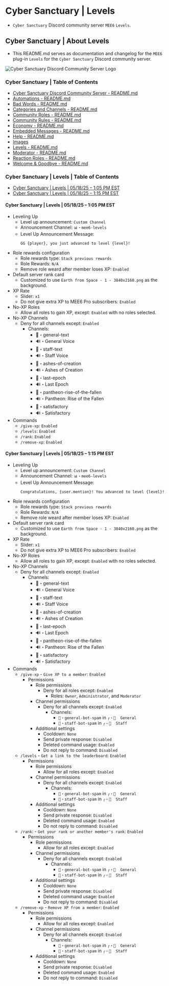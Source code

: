 <!-- omit from toc -->
# Cyber Sanctuary | Levels
* `Cyber Sanctuary` Discord community server `MEE6` `Levels`.

<!-- omit from toc -->
## Cyber Sanctuary | About Levels
* This README.md serves as documentation and changelog for the `MEE6` plug-in `Levels` for the `Cyber Sanctuary` Discord community server.

![Cyber Sanctuary Discord Community Server Logo](https://forgejo.cybersanctuary.xyz/ssimon/Cyber-Sanctuary-Discord-Community-Server/raw/branch/main/Images/Server%20Icons/Cyber%20Sanctuary%20-%20Server%20Icons%20-%20512x512%20-%20Earth%20from%20Space%201%20-%20Cyber%20Sanctuary.png "Cyber Sanctuary Discord Community Server Logo")

<!-- omit from toc -->
### Cyber Sanctuary | Table of Contents
* [Cyber Sanctuary Discord Community Server - README.md](/ssimon/Homelab/src/branch/main/README.md)
* [Automations - README.md](/ssimon/Homelab/src/branch/main/Automations/README.md)
* [Bad Words - README.md](/ssimon/Homelab/src/branch/main/Bad%20Words/README.md)
* [Categories and Channels - README.md](/ssimon/Homelab/src/branch/main/Categories%20and%20Channels/README.md)
* [Community Roles - README.md](/ssimon/Homelab/src/branch/main/Community%20Roles/README.md)
* [Community Rules - README.md](/ssimon/Homelab/src/branch/main/Community%20Rules/README.md)
* [Economy - README.md](/ssimon/Homelab/src/branch/main/Economy/README.md)
* [Embedded Messages - README.md](/ssimon/Homelab/src/branch/main/Embedded%20Messages/README.md)
* [Help - README.md](/ssimon/Homelab/src/branch/main/Help/README.md)
* [Images](/ssimon/Homelab/src/branch/main/Images/)
* [Levels - README.md](/ssimon/Homelab/src/branch/main/Levels/README.md)
* [Moderator - README.md](/ssimon/Homelab/src/branch/main/Moderator/README.md)
* [Reaction Roles - README.md](/ssimon/Homelab/src/branch/main/Reaction%20Roles/README.md)
* [Welcome & Goodbye - README.md](/ssimon/Homelab/src/branch/main/Welcome%20&%20Goodbye/README.md)

<!-- omit from toc -->
### Cyber Sanctuary | Levels | Table of Contents
* [Cyber Sanctuary | Levels | 05/18/25 – 1:05 PM EST](#cyber-sanctuary--levels--051825--105-pm-est)
* [Cyber Sanctuary | Levels | 05/18/25 – 1:15 PM EST](#cyber-sanctuary--levels--051825--115-pm-est)

#### Cyber Sanctuary | Levels | 05/18/25 – 1:05 PM EST
* Leveling Up
    * Level up announcement: `Custom Channel`
    * Announcement Channel: `📊・mee6-levels`
    * Level Up Announcement Message:
        ```
        GG {player}, you just advanced to level {level}!
        ```
* Role rewards configuration
    * Role rewards type: `Stack previous rewards`
    * Role Rewards: `N/A`
    * Remove role weard after member loses XP: `Enabled`
* Default server rank card
    * Customized to use `Earth from Space - 1 - 3840x2160.png` as the background.
* XP Rate
    * Slider: `x1`
    * Do not give extra XP to MEE6 Pro subscribers: `Enabled`
* No-XP Roles
    * Allow all roles to gain XP, except: `Enabled` with no roles selected.
* No-XP Channels
    * Deny for all channels except: `Enabled`
        * Channels:
            * 💬・general-text
            * 🔊・General Voice
            * 💬・staff-text
            * 🔊・Staff Voice
            * 💬・ashes-of-creation
            * 🔊・Ashes of Creation
            * 💬・last-epoch
            * 🔊・Last Epoch
            * 💬・pantheon-rise-of-the-fallen
            * 🔊・Pantheon: Rise of the Fallen
            * 💬・satisfactory
            * 🔊・Satisfactory
* Commands
    * `/give-xp`: `Enabled`
    * `/levels`: `Enabled`
    * `/rank`: `Enabled`
    * `/remove-xp`: `Enabled`

#### Cyber Sanctuary | Levels | 05/18/25 – 1:15 PM EST
* Leveling Up
    * Level up announcement: `Custom Channel`
    * Announcement Channel: `📊・mee6-levels`
    * Level Up Announcement Message:
        ```
        Congratulations, {user.mention}! You advanced to level {level}!
        ```
* Role rewards configuration
    * Role rewards type: `Stack previous rewards`
    * Role Rewards: `N/A`
    * Remove role weard after member loses XP: `Enabled`
* Default server rank card
    * Customized to use `Earth from Space - 1 - 3840x2160.png` as the background.
* XP Rate
    * Slider: `x1`
    * Do not give extra XP to MEE6 Pro subscribers: `Enabled`
* No-XP Roles
    * Allow all roles to gain XP, except: `Enabled` with no roles selected.
* No-XP Channels
    * Deny for all channels except: `Enabled`
        * Channels:
            * 💬・general-text
            * 🔊・General Voice
            * 💬・staff-text
            * 🔊・Staff Voice
            * 💬・ashes-of-creation
            * 🔊・Ashes of Creation
            * 💬・last-epoch
            * 🔊・Last Epoch
            * 💬・pantheon-rise-of-the-fallen
            * 🔊・Pantheon: Rise of the Fallen
            * 💬・satisfactory
            * 🔊・Satisfactory
* Commands
    * `/give-xp` - `Give XP to a member`: `Enabled`
        * Permissions
            * Role permissions
                * Deny for all roles except: `Enabled`
                    * Roles: `Owner`, `Administrator`, and `Moderator`
            * Channel permissions
                * Deny for all channels except: `Enabled`
                    * Channels:
                        * `🤖・general-bot-spam` in `╭・👋  General`
                        * `🤖・staff-bot-spam` in `╭・💼  Staff`
            * Additional settings
                * Cooldown: `None`
                * Send private response: `Disabled`
                * Deleted command usage: `Enabled`
                * Do not reply to command: `Disabled`
    * `/levels` - `Get a link to the leaderboard`: `Enabled`
        * Permissions
            * Role permissions
                * Allow for all roles except: `Enabled`
            * Channel permissions
                * Deny for all channels except: `Enabled`
                    * Channels:
                        * `🤖・general-bot-spam` in `╭・👋  General`
                        * `🤖・staff-bot-spam` in `╭・💼  Staff`
            * Additional settings
                * Cooldown: `None`
                * Send private response: `Disabled`
                * Deleted command usage: `Enabled`
                * Do not reply to command: `Disabled`
    * `/rank`: - `Get your rank or another member's rank`: `Enabled`
        * Permissions
            * Role permissions
                * Allow for all roles except: `Enabled`
            * Channel permissions
                * Deny for all channels except: `Enabled`
                    * Channels:
                        * `🤖・general-bot-spam` in `╭・👋  General`
                        * `🤖・staff-bot-spam` in `╭・💼  Staff`
            * Additional settings
                * Cooldown: `None`
                * Send private response: `Disabled`
                * Deleted command usage: `Enabled`
                * Do not reply to command: `Disabled`
    * `/remove-xp` - `Remove XP from a member`: `Enabled`
        * Permissions
            * Role permissions
                * Allow for all roles except: `Enabled`
            * Channel permissions
                * Deny for all channels except: `Enabled`
                    * Channels:
                        * `🤖・general-bot-spam` in `╭・👋  General`
                        * `🤖・staff-bot-spam` in `╭・💼  Staff`
            * Additional settings
                * Cooldown: `None`
                * Send private response: `Disabled`
                * Deleted command usage: `Enabled`
                * Do not reply to command: `Disabled`